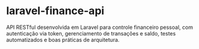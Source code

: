 # laravel-finance-api
API RESTful desenvolvida em Laravel para controle financeiro pessoal, com autenticação via token, gerenciamento de transações e saldo, testes automatizados e boas práticas de arquitetura.
